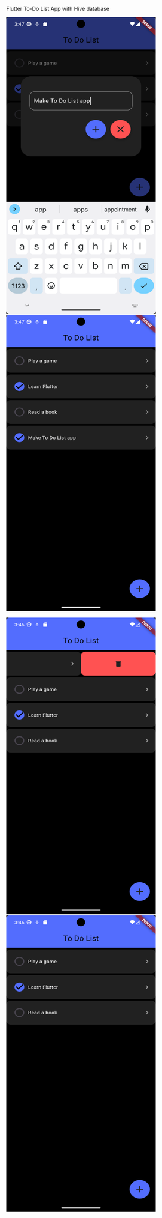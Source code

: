 Flutter To-Do List App with Hive database









<img src="https://github.com/suubmad/ToDoListApp/blob/main/ss/2.png" width="400" height="790"> <img src="https://github.com/suubmad/ToDoListApp/blob/main/ss/3.png" width="400" height="790">

<img src="https://github.com/suubmad/ToDoListApp/blob/main/ss/4.png" width="400" height="790">
<img src="https://github.com/suubmad/ToDoListApp/blob/main/ss/5.png" width="400" height="790">



